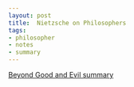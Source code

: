 ```yaml
---
layout: post
title:  Nietzsche on Philosophers
tags:
- philosopher
- notes
- summary
---
```


[Beyond Good and Evil summary](/2019/09/22/nietzsche_good_and_evil_summaries/)

